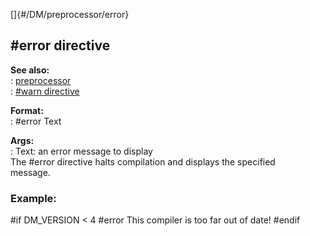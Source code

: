 []{#/DM/preprocessor/error}    
## #error directive    
**See also:**    
:   [preprocessor](/ref/DM/preprocessor/preprocessor.md)    
:   [#warn directive](/ref/DM/preprocessor/warn/warn.md)    
<!-- -->    
**Format:**    
:   #error Text    
<!-- -->    
**Args:**    
:   Text: an error message to display    
The #error directive halts compilation and displays the specified    
message.    
### Example:    
#if DM_VERSION \< 4 #error This compiler is too far out of date! #endif  